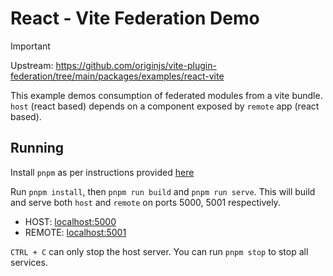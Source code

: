 # React - Vite Federation Demo

> [!IMPORTANT]
> Upstream: <https://github.com/originjs/vite-plugin-federation/tree/main/packages/examples/react-vite>

This example demos consumption of federated modules from a vite bundle. `host` (react based) depends on a component exposed by `remote` app (react based).

## Running

Install `pnpm` as per instructions provided [here](https://pnpm.io/installation)

Run `pnpm install`, then `pnpm run build` and `pnpm run serve`. This will build and serve both `host` and `remote` on ports 5000, 5001 respectively.

- HOST: [localhost:5000](http://localhost:5000/)
- REMOTE: [localhost:5001](http://localhost:5001/)

`CTRL + C` can only stop the host server. You can run `pnpm stop` to stop all services.
